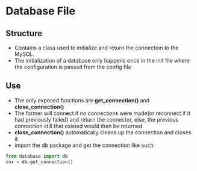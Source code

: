 # Database File

## Structure
- Contains a class used to initialize and return the connection to the MySQL. 
- The initialization of a database only happens once in the init file where the configuration is passed from the config file

## Use
- The only exposed functions are **get_connection()** and **close_connection()**
- The former will connect if no connections were made(or reconnect if it had previously failed) and return the connector, else,
  the previous connection still that existed would then be returned
- **close_connection()** automatically cleans up the connection and closes it
- import the db package and get the connection like such:
```python
from database import db
cnx = db.get_connection()
```